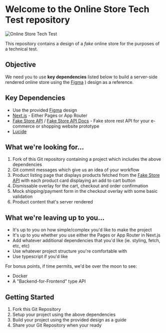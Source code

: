 # Welcome to the **Online Store Tech Test** repository

![Online Store Tech Test](https://raw.githubusercontent.com/marcin-piekarski/online-store-tech-test/main/images/online-store-tech-test--preview.png "Online Store Tech Test")

This repository contains a design of a _fake_ online store for the purposes of a technical test.

## Objective

We need you to use **key dependencies** listed below to build a server-side rendered online store using the [Figma](<[https://www.figma.com/file/5oqdRArPHbN33QJjFy1kiG/tech-test-store?node-id=0%3A1](https://www.figma.com/file/5oqdRArPHbN33QJjFy1kiG/tech-test-store?type=design&node-id=0%3A1&mode=design&t=x0nGLpgXwBZtJ90B-1)>)
) design as a reference.

## Key Dependencies

- Use the provided [Figma](https://www.figma.com/file/5oqdRArPHbN33QJjFy1kiG/tech-test-store?node-id=0%3A1) design
- [Next.js](https://nextjs.org/) - Either Pages or App Router
- [Fake Store API](https://fakestoreapi.com/) / [Fake Store API Docs](https://fakestoreapi.com/docs) - Fake store rest API for your e-commerce or shopping website prototype
- [Lucide](https://lucide.dev/icons/chevron-down)

## What we're looking for...

1. Fork of this Git repository containing a project which includes the above dependencies
2. Git commit messages which give us an idea of your workflow
3. Product listing page that displays products fetched from the [Fake Store API](https://fakestoreapi.com/) with each product card displaying an add to cart button
4. Dismissable overlay for the cart, checkout and order confirmation
5. Mock shipping/payment form in the checkout overlay with some basic validation
6. Product content that's server rendered

## What we're leaving up to you...

- It's up to you on how simple/complex you'd like to make the project
- It's up to you whether you use either the Pages or App Router in Next.js
- Add whatever additional dependencies that you'd like (ie. styling, fetch, etc, etc)
- Use whatever project structure you're comfortable with
- Use typescript if you'd like

For bonus points, if time permits, we'd be over the moon to see:

- Docker
- A "Backend-for-Frontend" type API

## Getting Started

1. Fork this Git Repository
2. Setup your project using the above dependencies
3. Build your project using the provided design as a guide
4. Share your Git Repository when your ready
